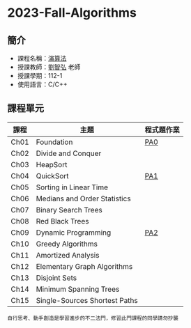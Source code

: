 # 2023-Fall-Algorithms
## 簡介
* 課程名稱：[演算法](https://coursemap.aca.ntu.edu.tw/course_map_all/course.php?code=901+39000)
* 授課教師：[劉智弘](https://www.ee.ntu.edu.tw/profile1.php?id=1090722) 老師
* 授課學期：112-1
* 使用語言：C/C++
 
## 課程單元
|課程|主題|程式題作業
|----|----|----|
|Ch01|Foundation|[PA0](https://github.com/sleeping-psystudent/2023-Fall-Algorithms/tree/master/b08207042_pa0)|
|Ch02|Divide and Conquer||
|Ch03|HeapSort||
|Ch04|QuickSort|[PA1](https://github.com/sleeping-psystudent/2023-Fall-Algorithms/tree/master/b08207042_pa1)|
|Ch05|Sorting in Linear Time||
|Ch06|Medians and Order Statistics||
|Ch07|Binary Search Trees||
|Ch08|Red Black Trees||
|Ch09|Dynamic Programming|[PA2](https://github.com/sleeping-psystudent/2023-Fall-Algorithms/tree/master/b08207042_pa2)|
|Ch10|Greedy Algorithms||
|Ch11|Amortized Analysis||
|Ch12|Elementary Graph Algorithms||
|Ch13|Disjoint Sets||
|Ch14|Minimum Spanning Trees||
|Ch15|Single-Sources Shortest Paths||

    自行思考、動手創造是學習進步的不二法門，修習此門課程的同學請勿抄襲
